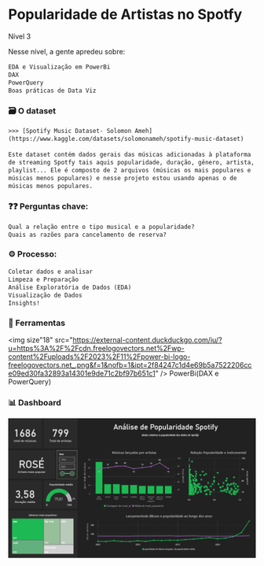 # Popularidade de Artistas no Spotfy

Nível 3

Nesse nível, a gente apredeu sobre:

    EDA e Visualização em PowerBi
    DAX
    PowerQuery
    Boas práticas de Data Viz

### 🗃️ O dataset

    >>> [Spotify Music Dataset- Solomon Ameh](https://www.kaggle.com/datasets/solomonameh/spotify-music-dataset)

    Este dataset contém dados gerais das músicas adicionadas à plataforma de streaming Spotfy tais aquis popularidade, duração, gênero, artista, playlist... Ele é composto de 2 arquivos (músicas os mais populares e músicas menos populares) e nesse projeto estou usando apenas o de músicas menos populares.

### ❓❓ Perguntas chave:

    Qual a relação entre o tipo musical e a popularidade?
    Quais as razões para cancelamento de reserva?

### ⚙️ Processo:

    Coletar dados e analisar
    Limpeza e Preparação
    Análise Exploratória de Dados (EDA)
    Visualização de Dados
    Insights!

### 🔨 Ferramentas

<img size"18" src="https://external-content.duckduckgo.com/iu/?u=https%3A%2F%2Fcdn.freelogovectors.net%2Fwp-content%2Fuploads%2F2023%2F11%2Fpower-bi-logo-freelogovectors.net_.png&f=1&nofb=1&ipt=2f84247c1d4e69b5a7522206cce09ed30fa32893a14301e9de71c2bf97b651c1" />
        PowerBi(DAX e PowerQuery)



 ### 📊 Dashboard

<img src="https://github.com/nay-ramos/analiseDados/blob/main/PowerBi/analiseSpotfy/prinscreen_dash.PNG"/>
